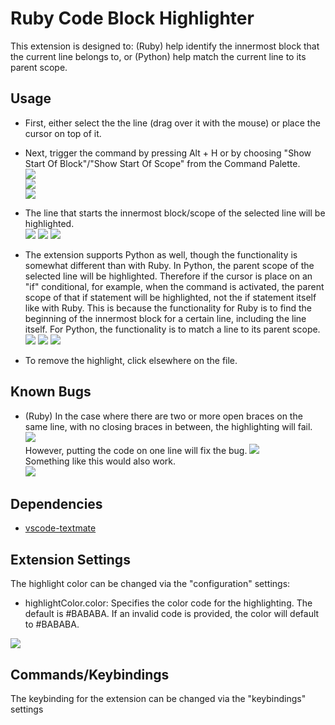 # Ruby Code Block Highlighter

This extension is designed to: (Ruby) help identify the innermost block that the current line belongs to, or (Python) help match the current line to its parent scope.

## Usage

* First, either select the the line (drag over it with the mouse) or place the cursor on top of it.
* Next, trigger the command by pressing Alt + H or by choosing "Show Start Of Block"/"Show Start Of Scope" from the Command Palette.  
![](./images/example_highlighting.png)  
![](./images/command_selection_ruby.png)  
![](./images/command_selection_python.png)  
  
* The line that starts the innermost block/scope of the selected line will be highlighted.  
![](./images/example_highlighting_1.png) ![](./images/example_highlighting_2.png) ![](./images/example_highlighting_3.png)  
  
* The extension supports Python as well, though the functionality is somewhat different than with Ruby. In Python, the parent scope of the selected line will be highlighted. Therefore if the cursor is place on an "if" conditional, for example, when the command is activated, the parent scope of that if statement will be highlighted, not the if statement itself like with Ruby. This is because the functionality for Ruby is to find the beginning of the innermost block for a certain line, including the line itself. For Python, the functionality is to match a line to its parent scope.  
![](./images/python_example_1.png) ![](./images/python_example_2.png) ![](./images/python_example_3.png)  
  
* To remove the highlight, click elsewhere on the file.  
  
## Known Bugs

* (Ruby) In the case where there are two or more open braces on the same line, with no closing braces in between, the highlighting will fail.  
![](./images/error_producing_code.png)  
However, putting the code on one line will fix the bug. 
![](./images/error_fix.png)  
Something like this would also work.  
![](./images/error_fix_2.png)  

## Dependencies

* [vscode-textmate](https://github.com/Microsoft/vscode-textmate)

## Extension Settings

The highlight color can be changed via the "configuration" settings:

* highlightColor.color: Specifies the color code for the highlighting. The default is #BABABA. If an invalid code is provided, the color will default to #BABABA.
  
![](./images/configurations.png)

## Commands/Keybindings

The keybinding for the extension can be changed via the "keybindings" settings  
  

